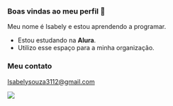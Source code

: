 ### Boas vindas ao meu perfil  👋


Meu nome é Isabely e estou aprendendo a programar.

- Estou estudando na **Alura**.
- Utilizo esse espaço para a minha organização.

### Meu contato

Isabelysouza3112@gmail.com 



![](https://media1.tenor.com/m/kWejy2kDcTwAAAAC/office.gif)
